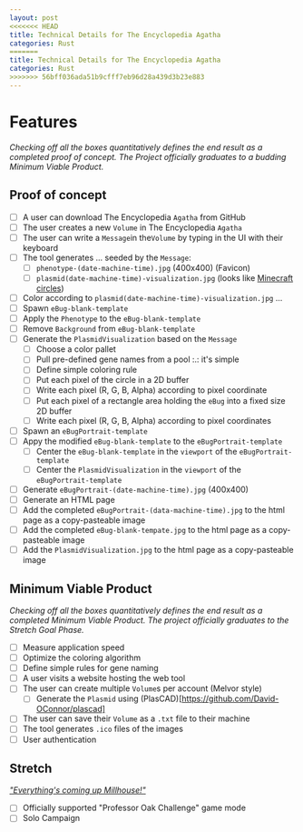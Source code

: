 ```yaml
---
layout: post
<<<<<<< HEAD
title: Technical Details for The Encyclopedia Agatha
categories: Rust
=======
title: Technical Details for The Encyclopedia Agatha
categories: Rust 
>>>>>>> 56bff036ada51b9cfff7eb96d28a439d3b23e883
---
```


# Features

_Checking off all the boxes quantitatively defines the end result as a completed
proof of concept. The Project officially graduates to a budding Minimum
Viable Product._

## Proof of concept

- [ ] A user can download The Encyclopedia `Agatha` from GitHub
- [ ] The user creates a new `Volume` in The Encyclopedia `Agatha`
- [ ] The user can write a `Message`in the`Volume` by typing in the UI with their keyboard
- [ ] The tool generates ... seeded by the `Message`:
  - [ ] `phenotype-(date-machine-time).jpg` (400x400) (Favicon)
  - [ ] `plasmid(date-machine-time)-visualization.jpg` (looks like [Minecraft circles](https://donatstudios.com/PixelCircleGenerator))
- [ ] Color according to `plasmid(date-machine-time)-visualization.jpg` ...
- [ ] Spawn `eBug-blank-template`
- [ ] Apply the `Phenotype` to the `eBug-blank-template`
- [ ] Remove `Background` from `eBug-blank-template`
- [ ] Generate the `PlasmidVisualization` based on the `Message`
  - [ ] Choose a color pallet
  - [ ] Pull pre-defined gene names from a pool :.: it's simple
  - [ ] Define simple coloring rule
  - [ ] Put each pixel of the circle in a 2D buffer
  - [ ] Write each pixel (R, G, B, Alpha) according to pixel coordinate
  - [ ] Put each pixel of a rectangle area holding the `eBug` into a fixed size 2D buffer
  - [ ] Write each pixel (R, G, B, Alpha) according to pixel coordinates
- [ ] Spawn an `eBugPortrait-template`
- [ ] Appy the modified `eBug-blank-template` to the `eBugPortrait-template`
  - [ ] Center the `eBug-blank-template` in the `viewport` of the `eBugPortrait-template`
  - [ ] Center the `PlasmidVisualization` in the `viewport` of the `eBugPortrait-template`
- [ ] Generate `eBugPortrait-(date-machine-time).jpg` (400x400)
- [ ] Generate an HTML page
- [ ] Add the completed `eBugPortrait-(data-machine-time).jpg` to the html page as a copy-pasteable image
- [ ] Add the completed `eBug-blank-tempate.jpg` to the html page as a copy-pasteable image
- [ ] Add the `PlasmidVisualization.jpg` to the html page as a copy-pasteable image

## Minimum Viable Product

_Checking off all the boxes quantitatively defines the end result as a completed
Minimum Viable Product. The project officially graduates to the Stretch Goal Phase._

- [ ] Measure application speed
- [ ] Optimize the coloring algorithm
- [ ] Define simple rules for gene naming
- [ ] A user visits a website hosting the web tool
- [ ] The user can create multiple `Volume`s per account (Melvor style)
  - [ ] Generate the `Plasmid` using (PlasCAD)[https://github.com/David-OConnor/plascad]
- [ ] The user can save their `Volume` as a `.txt` file to their machine
- [ ] The tool generates `.ico` files of the images
- [ ] User authentication

## Stretch

_["Everything's coming up Millhouse!"](https://elliotsmaker.space/2024-09-08-agatha/)_

- [ ] Officially supported "Professor Oak Challenge" game mode
- [ ] Solo Campaign
